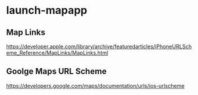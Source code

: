 # launch-mapapp

## Map Links
https://developer.apple.com/library/archive/featuredarticles/iPhoneURLScheme_Reference/MapLinks/MapLinks.html

## Goolge Maps URL Scheme
https://developers.google.com/maps/documentation/urls/ios-urlscheme
